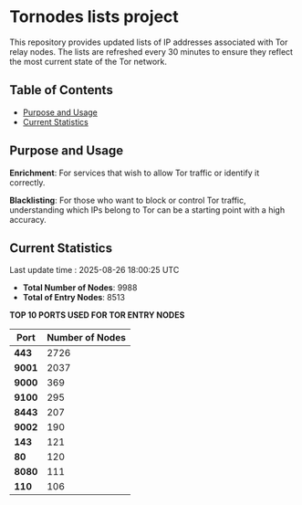 # Tornodes lists project

This repository provides updated lists of IP addresses associated with Tor relay nodes. The lists are refreshed every 30 minutes to ensure they reflect the most current state of the Tor network.

## Table of Contents

- [Purpose and Usage](#purpose-and-usage)
- [Current Statistics](#current-statistics)


## Purpose and Usage

**Enrichment**: For services that wish to allow Tor traffic or identify it correctly.

**Blacklisting**: For those who want to block or control Tor traffic, understanding which IPs belong to Tor can be a starting point with a high accuracy.

## Current Statistics

Last update time : 2025-08-26 18:00:25 UTC

- **Total Number of Nodes**: 9988
- **Total of Entry Nodes**: 8513

**TOP 10 PORTS USED FOR TOR ENTRY NODES**

| **Port** | **Number of Nodes** |
|------|-----------------|
| **443**   | 2726  |
| **9001**   | 2037  |
| **9000**   | 369  |
| **9100**   | 295  |
| **8443**   | 207  |
| **9002**   | 190  |
| **143**   | 121  |
| **80**   | 120  |
| **8080**   | 111  |
| **110**   | 106  |

